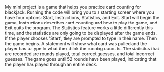 My mini project is a game that helps you practice card counting for blackjack. 
Running the code will bring you to a starting screen where you have four options: Start, Instructions, Statistics, and Exit. Start will begin the game, Instructions describes card counting and how to play the game, and Exit quits the program. 
The Statistics feature works a little differently this time, and the statistics are only going to be displayed after the game ends.
If the player chooses 'Start', they are prompted to type in their name. Then the game begins. 
A statement will show what card was pulled and the player has to type in what they think the running count is.
The statistics that are recorded are rounds played, total correct guesses, and total incorrect guesses.
The game goes until 52 rounds have been played, indicating that the player has played through an entire deck.